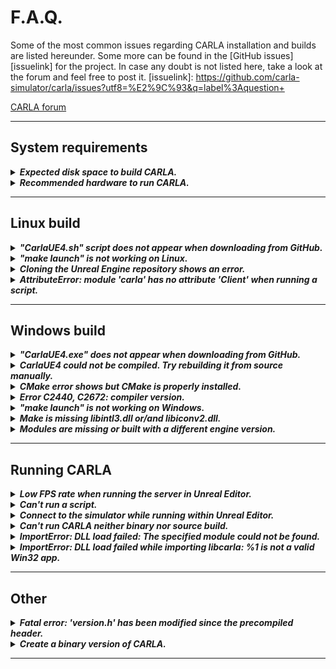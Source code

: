 # F.A.Q.

Some of the most common issues regarding CARLA installation and builds are listed hereunder. Some more can be found in the [GitHub issues][issuelink] for the project. In case any doubt is not listed here, take a look at the forum and feel free to post it.
[issuelink]: https://github.com/carla-simulator/carla/issues?utf8=%E2%9C%93&q=label%3Aquestion+ 
<div class="build-buttons">
<p>
<a href="https://forum.carla.org/" target="_blank" class="btn btn-neutral" title="Go to the CARLA forum">
CARLA forum</a>
</p>
</div>

---
## System requirements
<!-- ======================================================================= -->
  <details>
    <summary><h5 style="display:inline">
    Expected disk space to build CARLA.
    </h5></summary>

It is advised to have at least 30/50GB. Building CARLA requires about 25GB of disk space, plus Unreal Engine, which is quite a similar size. 

Unreal Engine on Linux requires much more disk space as it keeps all the intermediate files. [This thread](https://answers.unrealengine.com/questions/430541/linux-engine-size.html) discusses the matter.
  </details>

<!-- ======================================================================= -->
  <details>
    <summary><h5 style="display:inline">
    Recommended hardware to run CARLA.
    </h5></summary>

CARLA is a very performance demanding software. At the very minimum it needs for a 4GB GPU or, even better, a dedicated GPU capable of running Unreal Engine.  

Take a look at [Unreal Engine's recommended hardware](https://wiki.unrealengine.com/Recommended_Hardware).
  </details>

---
## Linux build
<!-- ======================================================================= -->
  <details>
    <summary><h5 style="display:inline">
    "CarlaUE4.sh" script does not appear when downloading from GitHub.
    </h5></summary>

There is no `CarlaUE4.sh` script in the source version of CARLA. Follow the [build instructions](build_linux.md) to build CARLA from source.  

To run CARLA using `CarlaUE4.sh`, follow the [quick start installation](start_quickstart.md).  
  </details>

<!-- ======================================================================= -->
  <details>
    <summary><h5 style="display:inline">
    "make launch" is not working on Linux.
    </h5></summary>

Many different issues can be dragged during the build installation, and show like this. Here is a list of the most likely reasons why.  

* __Run Unreal Engine 4.24.__ Something may have failed when building Unreal Engine. Try running UE editor on its own and check out that it is the 4.24 release.  
* __Download the assets.__ The server will not be able to run without the visual content. This step is mandatory.  
* __UE4_ROOT is not defined.__ The environment variable is not set. Remember to make it persistent session-wide by adding it to the `~/.bashrc` or `~/.profile`. Otherwise it will need to be set for every new shell. Run `export UE4_ROOT=~/UnrealEngine_4.24` to set the variable this time.  
* __Check dependencies.__ Make sure that everything was installed properly. Maybe one of the commands was skipped, unsuccessful or the dependencies were not suitable for the system.
* __Delete CARLA and clone it again.__ Just in case something went wrong. Delete CARLA and clone or download it again.  
* __Meet system requirements.__ Ubuntu version should be 16.04 or later. CARLA needs around 15GB of disk space and a dedicated GPU (or at least one with 4GB) to run.  

Other specific reasons for a system to show conflicts with CARLA may occur. Please, post these on the forum so the team can get to know more about them.   
  </details>

<!-- ======================================================================= -->
  <details>
    <summary><h5 style="display:inline">
    Cloning the Unreal Engine repository shows an error.
    </h5></summary>

__1. Is the Unreal Engine account activated?__ The UE repository is private. In order to clone it, create the [UE](https://www.unrealengine.com/en-US/) account, activate it (check the verification mail), and [link your GitHub](https://www.unrealengine.com/en-US/blog/updated-authentication-process-for-connecting-epic-github-accounts) account.  

__2. Is git properly installated?__ Sometimes an error shows incompatibilities with the `https` protocol. It can be solved easily by uninstalling and reinstalling git. Open a terminal and run the following commands.  
```sh
sudo apt-get remove git #Uninstall git
sudo apt install git-all #install git
```

  </details>

<!-- ======================================================================= -->
  <details>
    <summary><h5 style="display:inline">
    AttributeError: module 'carla' has no attribute 'Client' when running a script. 
    </h5></summary>

Run the following command. 
```sh
pip3 install -Iv setuptools==47.3.1
``` 

And build the PythonAPI again. 
```sh
make PythonAPI
```

Try to build the docs to test if everything is running properly. A successful message should show. 
```sh
make PythonAPI.docs
```

  </details>


---
## Windows build

<!-- ======================================================================= -->
  <details>
    <summary><h5 style="display:inline">
    "CarlaUE4.exe" does not appear when downloading from GitHub.
    </h5></summary>

There is no `CarlaUE4.exe` executable in the source version of CARLA. Follow the [build instructions](build_windows.md) to build CARLA from source. To directly get the `CarlaUE4.exe`, follow the [quick start instructions](start_quickstart.md).  

  </details>

<!-- ======================================================================= -->
  <details>
    <summary><h5 style="display:inline">
    CarlaUE4 could not be compiled. Try rebuilding it from source manually. 
    </h5></summary>

Something went wrong when trying to build CARLA. Rebuild using Visual Studio to discover what happened.  

__1.__ Go to `carla/Unreal/CarlaUE4` and right-click the `CarlaUE4.uproject`.  
__2.__ Click on __Generate Visual Studio project files__.  
__3.__ Open the file generated with Visual Studio 2017.  
__4.__ Compile the project with Visual Studio. The shortcut is F7. The build will fail, but the issues found will be shown below.

Different issues may result in this specific error message. The user [@tamakoji](https://github.com/tamakoji) solved a recurrent case where the source code hadn't been cloned properly and the CARLA version could not be set (when downloading this as a .zip from git).  

*   __Check the `Build/CMakeLists.txt.in`.__ If it shows like `set(CARLA_VERSION )` do the following.  

__1.__ Go to `Setup.bat` line 198.  

__2.__ Update the line from: 
```sh
for /f %%i in ('git describe --tags --dirty --always') do set carla_version=%%i
```
to:
```sh
for /f %%i in ('git describe --tags --dirty --always') do set carla_version="0.9.9"
```
  </details>

<!-- ======================================================================= -->
  <details>
    <summary><h5 style="display:inline">
    CMake error shows but CMake is properly installed.
    </h5></summary>
	
This issue occurs when trying to use the _make_ command either to build the server or the client. Even if CMake is installed, updated, and added to the environment path. There may be a conflict between Visual Studio versions.  

Leave only VS2017 and completely erase the rest.  
  </details>

<!-- ======================================================================= -->
  <details>
    <summary><h5 style="display:inline">
    Error C2440, C2672: compiler version.
    </h5></summary>
	
The build is not using the 2017 compiler due to conflicts with other Visual Studio or Microsoft Compiler versions. Uninstall these and rebuild again.  

Visual Studio is not good at getting rid of itself. To completely clean Visual Studio from the computer go to `Program Files (x86)\Microsoft Visual Studio\Installer\resources\app\layout` and run `.\InstallCleanup.exe -full`. This may need admin permissions.  

To keep other Visual Studio versions, edit ```%appdata%\Unreal Engine\UnrealBuildTool\BuildConfiguration.xml``` by adding the following lines. 

```xml
<VCProjectFileGenerator>
    <Version>VisualStudio2017</Version>
</VCProjectFileGenerator>

<WindowsPlatform>
    <Compiler>VisualStudio2017</Compiler>
</WindowsPlatform>
```
  </details>

<!-- ======================================================================= -->
  <details>
    <summary><h5 style="display:inline">
    "make launch" is not working on Windows.
    </h5></summary>

Many different issues can be dragged during the build installation, and show like this. Here is a list of the most likely reasons why.  

* __Restart the computer.__ There are many going on in the Windows build. Restart and make sure that everything is updated properly.  
* __Run Unreal Engine 4.24.__ Something may have failed when building Unreal Engine. Run the Editor and check that 4.24 is being used.  
* __Download the assets.__ The server will not be able to run without the visual content. This step is mandatory.  
* __Visual Studio 2017.__ If there are other versions of Visual Studio installed or recently uninstalled, conflicts may arise. To completely clean Visual Studio from the computer go to `Program Files (x86)\Microsoft Visual Studio\Installer\resources\app\layout` and run `.\InstallCleanup.exe -full`.  
* __Delete CARLA and clone it again.__ Just in case something went wrong. Delete CARLA and clone or download it again.  
* __Meet system requirements.__ CARLA needs around 30/50GB of disk space and a dedicated GPU (or at least one with 4GB) to run.  

Other specific reasons for a system to show conflicts with CARLA may occur. Please, post these on the forum so the team can get to know more about them.   
  </details>

<!-- ======================================================================= -->
  <details>
    <summary><h5 style="display:inline">
    Make is missing libintl3.dll or/and libiconv2.dll.
    </h5></summary>

Download the [dependencies](http://gnuwin32.sourceforge.net/downlinks/make-dep-zip.php) and extract the _bin_ content into the __make__ installation path.   
  </details>

<!-- ======================================================================= -->
  <details>
    <summary><h5 style="display:inline">
    Modules are missing or built with a different engine version.  
    </h5></summary>

Click on __Accept__ to rebuild them. 
  </details>

---
## Running CARLA
<!-- ======================================================================= -->
  <details>
    <summary><h5 style="display:inline">
    Low FPS rate when running the server in Unreal Editor.
    </h5></summary>

UE4 Editor goes to a low performance mode when out of focus.  

Go to `Edit/Editor Preferences/Performance` in the editor preferences, and disable the "Use Less CPU When in Background" option.

  </details>

<!-- ======================================================================= -->
  <details>
    <summary><h5 style="display:inline">
    Can't run a script.
    </h5></summary>
	
Some scripts have requirements. These are listed in files named __Requirements.txt__, in the same path as the script itself. Be sure to check these in order to run the script. The majority of them can be installed with a simple `pip` command.  

Sometimes on Windows, scripts cannot run with just `> script_name.py`. Try adding `> python3 script_name.py`, and make sure to be in the right directory.  

  </details>

<!-- ======================================================================= -->

  <details>
    <summary><h5 style="display:inline">
    Connect to the simulator while running within Unreal Editor.
    </h5></summary>

Click on __Play__ and wait until the scene is loaded. At that point, a Python client can connect to the simulator as with the standalone simulator.

  </details>

<!-- ======================================================================= -->
  <details>
    <summary><h5 style="display:inline">
   Can't run CARLA neither binary nor source build.
    </h5></summary>

NVIDIA drivers may be outdated. Make sure that this is not the case. If the issue is still unresolved, take a look at the [forum](https://forum.carla.org/) and post the specific issue. 
  </details>

<!-- ======================================================================= -->
  <details>
    <summary><h5 style="display:inline">
    ImportError: DLL load failed: The specified module could not be found.
    </h5></summary>

One of the libraries needed has not been properly installed. As a work around, go to `carla\Build\zlib-source\build`, and copy the file named `zlib.dll` in the directory of the script. 
  </details>

<!-- ======================================================================= -->
  <details>
    <summary><h5 style="display:inline">
    ImportError: DLL load failed while importing libcarla: %1 is not a valid Win32 app. 
    </h5></summary>

A 32-bit Python version is creating conflicts when trying to run a script. Uninstall it and leave only the Python3 x64 required. 
  </details>

---
## Other
<!-- ======================================================================= -->
  <details>
    <summary><h5 style="display:inline">
    Fatal error: 'version.h' has been modified since the precompiled header.
    </h5></summary>

This happens from time to time due to Linux updates. There is a special target in the Makefile for this issue. It takes a long time but fixes the issue:

      $ make hard-clean
      $ make CarlaUE4Editor

  </details>

<!-- ======================================================================= -->
  <details>
    <summary><h5 style="display:inline">
    Create a binary version of CARLA.
    </h5></summary>

In Linux, run `make package` in the project folder. The package will include the project, and the Python API modules.  

Alternatively, it is possible to compile a binary version of CARLA within Unreal Editor. Open the CarlaUE4 project, go to the menu `File/Package Project`, and select a platform. This may take a while. 
  </details>

---

